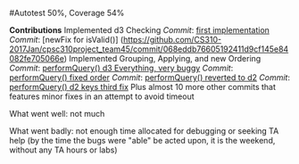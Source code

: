 #Autotest 50%, Coverage 54%


**Contributions**
Implemented d3 Checking
 *Commit*: [first implementation ](https://github.com/CS310-2017Jan/cpsc310project_team45/commit/73a9c3e279657f512a9fc02a5f7cbd1109f47c69)
 *Commit*: [newFix for isValid()] (https://github.com/CS310-2017Jan/cpsc310project_team45/commit/068eddb76605192411d9cf145e84082fe705066e)
Implemented Grouping, Applying, and new Ordering
 *Commit*: [performQuery() d3 Everything, very buggy](https://github.com/CS310-2017Jan/cpsc310project_team45/commit/989934adfbece0b9c72487fea463c662d15e6a1b)
 *Commit*: [performQuery() fixed order](https://github.com/CS310-2017Jan/cpsc310project_team45/commit/0e93adf71711766a08603afe8dc61ce1616c2555)
 *Commit*: [performQuery() reverted to d2](https://github.com/CS310-2017Jan/cpsc310project_team45/commit/d94cb6c8263fc22993b7a232d56d67cfc028a86d)
 *Commit*: [performQuery() d2 keys third fix](https://github.com/CS310-2017Jan/cpsc310project_team45/commit/5b2f2a1b56cdf4651fea3b6fa25823c644436eda)
Plus almost 10 more other commits that features minor fixes in an attempt to avoid timeout

What went well: not much

What went badly: not enough time allocated for debugging or seeking TA help (by the time the bugs were "able" be 
acted upon, it is the weekend, without any TA hours or labs)